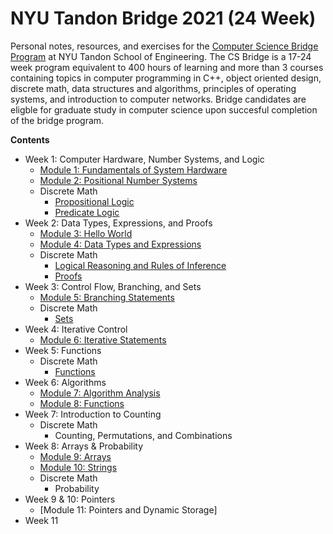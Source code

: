 # NYU Tandon Bridge 2021 (24 Week)

Personal notes, resources, and exercises for the [Computer Science Bridge Program](https://engineering.nyu.edu/academics/programs/nyu-tandon-bridge) at NYU Tandon School of Engineering. The CS Bridge is a 17-24 week program equivalent to 400 hours of learning and more than 3 courses containing topics in computer programming in C++, object oriented design, discrete math, data structures and algorithms, principles of operating systems, and introduction to computer networks. Bridge candidates are eligble for graduate study in computer science upon succesful completion of the bridge program.


**Contents**
* Week 1: Computer Hardware, Number Systems, and Logic
  * [Module 1: Fundamentals of System Hardware](https://github.com/saraaahh63/NYU-Tandon-Bridge-2021/blob/main/Week%201%20-%20Computer%20Hardware/Module%201/Fundamentals%20of%20System%20Hardware.md)
  * [Module 2: Positional Number Systems](https://github.com/saraaahh63/NYU-Tandon-Bridge-2021/blob/main/Week%201%20-%20Computer%20Hardware/Module%202/Number%20Systems.md)
  * Discrete Math
      * [Propositional Logic](https://github.com/saraaahh63/NYU-Tandon-Bridge-2021/blob/main/Week%201%20-%20Computer%20Hardware/Discrete%20Math/Propositional%20Logic.md)
      * [Predicate Logic](https://github.com/saraaahh63/NYU-Tandon-Bridge-2021/blob/main/Week%201%20-%20Computer%20Hardware/Discrete%20Math/Predicate%20Logic.md)
* Week 2: Data Types, Expressions, and Proofs
  * [Module 3: Hello World](https://github.com/saraaahh63/NYU-Tandon-Bridge-2021/blob/main/Week%202%20-%20Introduction%20to%20C++/Module%203/Hello%20World.md)
  * [Module 4: Data Types and Expressions](https://github.com/saraaahh63/NYU-Tandon-Bridge-2021/blob/main/Week%202%20-%20Introduction%20to%20C++/Module%204/Data%20Types%20and%20Expressions.md)
  * Discrete Math
      * [Logical Reasoning and Rules of Inference](https://github.com/saraaahh63/NYU-Tandon-Bridge-2021/blob/main/Week%202%20-%20Introduction%20to%20C++/Discrete%20Math/Logical%20Reasoning.md)
      * [Proofs](https://github.com/saraaahh63/NYU-Tandon-Bridge-2021/blob/main/Week%202%20-%20Introduction%20to%20C%2B%2B/Discrete%20Math/Proofs.md)
* Week 3: Control Flow, Branching, and Sets
  * [Module 5: Branching Statements](https://github.com/saraaahh63/NYU-Tandon-Bridge-2021/blob/main/Week%203%20-%20Branching%20Statements/Module%205/Branching%20Statements.md)
  * Discrete Math
    * [Sets](https://github.com/saraaahh63/NYU-Tandon-Bridge-2021/blob/main/Week%203%20-%20Branching%20Statements/Discrete%20Math/Sets.md)
* Week 4: Iterative Control
  * [Module 6: Iterative Statements](https://github.com/saraaahh63/NYU-Tandon-Bridge-2021/blob/main/Week%204%20-%20Loops%20/Iterative%20Statements.md)
* Week 5: Functions
  * Discrete Math
    * [Functions](https://github.com/saraaahh63/NYU-Tandon-Bridge-2021/blob/main/Week%205%20-%20Discrete%20Math%20Functions/Math%20Functions.md)
* Week 6: Algorithms
  * [Module 7: Algorithm Analysis](https://github.com/saraaahh63/NYU-Tandon-Bridge-2021/blob/main/Week%206%20-%20Algorithms/Module%207/Algorithm%20Analysis.md)
  * [Module 8: Functions](https://github.com/saraaahh63/NYU-Tandon-Bridge-2021/blob/main/Week%206%20-%20Algorithms/Module%208/Functions.md)
* Week 7: Introduction to Counting
  * Discrete Math
    * Counting, Permutations, and Combinations
* Week 8: Arrays & Probability
  * [Module 9: Arrays](https://github.com/saraaahh63/NYU-Tandon-Bridge-2021/blob/main/Week%208%20-%20Arrays%20and%20Probability/Module%209/Arrays.md)
  * [Module 10: Strings](https://github.com/saraaahh63/NYU-Tandon-Bridge-2021/blob/main/Week%208%20-%20Arrays%20and%20Probability/Module%2010/Strings.md)
  * Discrete Math
    * Probability
* Week 9 & 10: Pointers
  * [Module 11: Pointers and Dynamic Storage]
* Week 11
